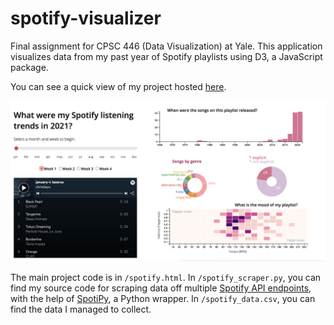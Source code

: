 # spotify-visualizer
Final assignment for CPSC 446 (Data Visualization) at Yale. This application visualizes data from my past year of Spotify playlists using D3, a JavaScript package.

You can see a quick view of my project hosted [here](https://christieyu.com/spotify-visualizer/spotify).

![alt text](spotify-vis.png)

The main project code is in `/spotify.html`. In `/spotify_scraper.py`, you can find my source code for scraping data off multiple [Spotify API endpoints](https://developer.spotify.com/documentation/web-api/reference/#/), with the help of [SpotiPy](https://spotipy.readthedocs.io/en/2.19.0/), a Python wrapper. In `/spotify_data.csv`, you can find the data I managed to collect.
